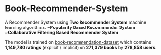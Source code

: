 # Book-Recommender-System
A Recommender System using **Two Recommender System** machine learning algorithms:
    ~**Popularity Based Recommender System**
    ~**Collaborative Filtering Based Recommender System**

The model is trained on [book-recommendation-dataset]([book-recommendation-dataset](https://www.kaggle.com/datasets/arashnic/book-recommendation-dataset)) which contains **1,149,780 ratings** (explicit / implicit) on **271,379 books** by **278,858 users**.
